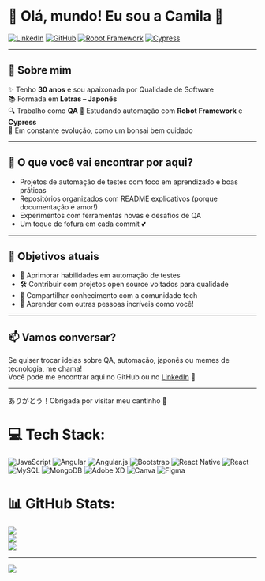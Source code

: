 # 🌸 Olá, mundo! Eu sou a Camila 🐣

[![LinkedIn](https://img.shields.io/badge/LinkedIn-camilatsv-blue?logo=linkedin)](https://www.linkedin.com/in/camilatsv)
[![GitHub](https://img.shields.io/badge/GitHub-ohkaami-lightgrey?logo=github)](https://github.com/ohkaami)
[![Robot Framework](https://img.shields.io/badge/Robot_Framework-Testing-green?logo=python)](https://robotframework.org/)
[![Cypress](https://img.shields.io/badge/Cypress-E2E_Testing-brightgreen?logo=cypress)](https://www.cypress.io/)

---

## 🧁 Sobre mim

✨ Tenho **30 anos** e sou apaixonada por Qualidade de Software  
📚 Formada em **Letras – Japonês**   
🔍 Trabalho como **QA** 
🤖 Estudando automação com **Robot Framework** e **Cypress**  
🌱 Em constante evolução, como um bonsai bem cuidado

---

## 💼 O que você vai encontrar por aqui?

- Projetos de automação de testes com foco em aprendizado e boas práticas  
- Repositórios organizados com README explicativos (porque documentação é amor!)  
- Experimentos com ferramentas novas e desafios de QA  
- Um toque de fofura em cada commit 💕

---

## 🎯 Objetivos atuais

- 🧠 Aprimorar habilidades em automação de testes  
- 🛠️ Contribuir com projetos open source voltados para qualidade  
- 📖 Compartilhar conhecimento com a comunidade tech  
- 💬 Aprender com outras pessoas incríveis como você!

---

## 📫 Vamos conversar?

Se quiser trocar ideias sobre QA, automação, japonês ou memes de tecnologia, me chama!  
Você pode me encontrar aqui no GitHub ou no [LinkedIn](https://www.linkedin.com/in/camilatsv) 💌

---

ありがとう！Obrigada por visitar meu cantinho 💖   


# 💻 Tech Stack:
![JavaScript](https://img.shields.io/badge/javascript-%23323330.svg?style=for-the-badge&logo=javascript&logoColor=%23F7DF1E) ![Angular](https://img.shields.io/badge/angular-%23DD0031.svg?style=for-the-badge&logo=angular&logoColor=white) ![Angular.js](https://img.shields.io/badge/angular.js-%23E23237.svg?style=for-the-badge&logo=angularjs&logoColor=white) ![Bootstrap](https://img.shields.io/badge/bootstrap-%23563D7C.svg?style=for-the-badge&logo=bootstrap&logoColor=white) ![React Native](https://img.shields.io/badge/react_native-%2320232a.svg?style=for-the-badge&logo=react&logoColor=%2361DAFB) ![React](https://img.shields.io/badge/react-%2320232a.svg?style=for-the-badge&logo=react&logoColor=%2361DAFB) ![MySQL](https://img.shields.io/badge/mysql-%2300f.svg?style=for-the-badge&logo=mysql&logoColor=white) ![MongoDB](https://img.shields.io/badge/MongoDB-%234ea94b.svg?style=for-the-badge&logo=mongodb&logoColor=white) ![Adobe XD](https://img.shields.io/badge/Adobe%20XD-470137?style=for-the-badge&logo=Adobe%20XD&logoColor=#FF61F6) ![Canva](https://img.shields.io/badge/Canva-%2300C4CC.svg?style=for-the-badge&logo=Canva&logoColor=white) 	![Figma](https://img.shields.io/badge/figma-%23F24E1E.svg?style=for-the-badge&logo=figma&logoColor=white)
# 📊 GitHub Stats:
![](https://github-readme-stats.vercel.app/api?username=ohkaami&theme=radical&hide_border=false&include_all_commits=true&count_private=true)<br/>
![](https://github-readme-streak-stats.herokuapp.com/?user=ohkaami&theme=radical&hide_border=false)<br/>
![](https://github-readme-stats.vercel.app/api/top-langs/?username=ohkaami&theme=radical&hide_border=false&include_all_commits=true&count_private=true&layout=compact)



---
[![](https://visitcount.itsvg.in/api?id=ohkaami&icon=0&color=0)](https://visitcount.itsvg.in)

<!-- Proudly created with GPRM ( https://gprm.itsvg.in ) -->
